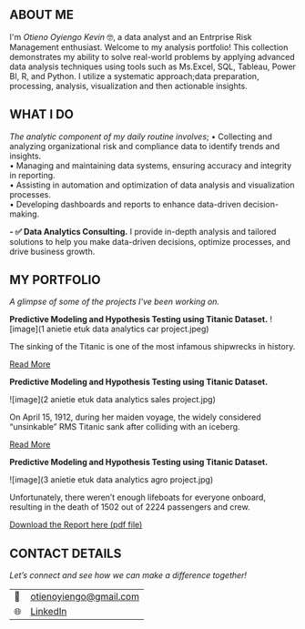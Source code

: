
## ABOUT ME
I'm *Otieno Oyiengo Kevin* 🤓, a data analyst and an Entrprise Risk Management  enthusiast.
Welcome to my analysis portfolio! This collection demonstrates my ability to solve real-world problems by applying advanced data analysis techniques using tools such as Ms.Excel, SQL, Tableau, Power BI, R, and Python. I utilize a systematic approach;data preparation, processing, analysis, visualization and then actionable insights.

 


<!--Mention your top/relevant skills here - core and soft skills-->
## WHAT I DO

*The analytic component of my daily routine involves*;
•	Collecting and analyzing organizational risk and compliance data to identify trends and insights.  
•	Managing and maintaining data systems, ensuring accuracy and integrity in reporting.  
•	Assisting in automation and optimization of data analysis and visualization processes.  
•	Developing dashboards and reports to enhance data-driven decision-making.

**- ✅ Data Analytics Consulting.**
I provide in-depth analysis and tailored solutions to help you make data-driven decisions, optimize processes, and drive business growth. 



<!--Section 2: List 3-4 key projects-->
## MY PORTFOLIO 

*A glimpse of some of the projects I've been working on.*

**Predictive Modeling and Hypothesis Testing using Titanic Dataset.**
![image](1 anietie etuk data analytics car project.jpeg)

The sinking of the Titanic is one of the most infamous shipwrecks in history.


[Read More](https://www.linkedin.com/pulse/predictive-modeling-hypothesis-testing-using-titanic-dataset-anietie/)

**Predictive Modeling and Hypothesis Testing using Titanic Dataset.**

![image](2 anietie etuk data analytics sales project.jpg)

On April 15, 1912, during her maiden voyage, the widely considered “unsinkable” RMS Titanic sank after colliding with an iceberg. 

[Read More](https://www.linkedin.com/pulse/predictive-modeling-hypothesis-testing-using-titanic-dataset-anietie/)

**Predictive Modeling and Hypothesis Testing using Titanic Dataset.**

![image](3 anietie etuk data analytics agro project.jpg)

Unfortunately, there weren’t enough lifeboats for everyone onboard, resulting in the death of 1502 out of 2224 passengers and crew. 

<a href="17 How to Present Data to Executives by Anietie Etuk.pdf">Download the Report here (pdf file)</a>


## CONTACT DETAILS

*Let’s connect and see how we can make a difference together!*
<table>
  <tbody>
    <tr>
      <td>📧</td>
      <td><a href="mailto:otienoyiengo@gmail.com">otienoyiengo@gmail.com</a></td>
    </tr>
    <tr>
      <td>🌐</td>
      <td><a href="https://www.linkedin.com/in/otieno-oyiengo-b68924117/"> LinkedIn</a></td>
    </tr>
  </tbody>
</table>
